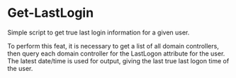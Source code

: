 # Get-LastLogin

Simple script to get true last login information for a given user.

To perform this feat, it is necessary to get a list of all domain controllers, then query each domain controller for the LastLogon attribute for the user.  The latest date/time is used for output, giving the last true last logon time of the user.